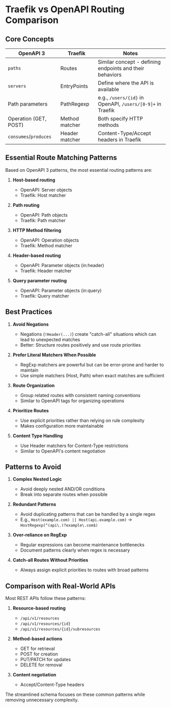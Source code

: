 # Traefik vs OpenAPI Routing Comparison

## Core Concepts

| OpenAPI 3 | Traefik | Notes |
|-----------|---------|-------|
| `paths` | Routes | Similar concept - defining endpoints and their behaviors |
| `servers` | EntryPoints | Define where the API is available |
| Path parameters | PathRegexp | e.g., `/users/{id}` in OpenAPI, `/users/[0-9]+` in Traefik |
| Operation (GET, POST) | Method matcher | Both specify HTTP methods |
| `consumes`/`produces` | Header matcher | Content-Type/Accept headers in Traefik |

## Essential Route Matching Patterns

Based on OpenAPI 3 patterns, the most essential routing patterns are:

1. **Host-based routing**
   - OpenAPI: Server objects
   - Traefik: Host matcher

2. **Path routing**
   - OpenAPI: Path objects
   - Traefik: Path matcher

3. **HTTP Method filtering**
   - OpenAPI: Operation objects
   - Traefik: Method matcher

4. **Header-based routing**
   - OpenAPI: Parameter objects (in:header)
   - Traefik: Header matcher

5. **Query parameter routing**
   - OpenAPI: Parameter objects (in:query)
   - Traefik: Query matcher

## Best Practices

1. **Avoid Negations**
   - Negations (`!Header(...)`) create "catch-all" situations which can lead to unexpected matches
   - Better: Structure routes positively and use route priorities

2. **Prefer Literal Matchers When Possible**
   - RegExp matchers are powerful but can be error-prone and harder to maintain
   - Use simple matchers (Host, Path) when exact matches are sufficient

3. **Route Organization**
   - Group related routes with consistent naming conventions
   - Similar to OpenAPI tags for organizing operations

4. **Prioritize Routes**
   - Use explicit priorities rather than relying on rule complexity
   - Makes configuration more maintainable

5. **Content Type Handling**
   - Use Header matchers for Content-Type restrictions
   - Similar to OpenAPI's content negotiation

## Patterns to Avoid

1. **Complex Nested Logic**
   - Avoid deeply nested AND/OR conditions
   - Break into separate routes when possible

2. **Redundant Patterns**
   - Avoid duplicating patterns that can be handled by a single regex
   - E.g., `Host(example.com) || Host(api.example.com)` → `HostRegexp(^(api\.)?example\.com$)`

3. **Over-reliance on RegExp**
   - Regular expressions can become maintenance bottlenecks
   - Document patterns clearly when regex is necessary

4. **Catch-all Routes Without Priorities**
   - Always assign explicit priorities to routes with broad patterns

## Comparison with Real-World APIs

Most REST APIs follow these patterns:

1. **Resource-based routing**
   - `/api/v1/resources`
   - `/api/v1/resources/{id}`
   - `/api/v1/resources/{id}/subresources`

2. **Method-based actions**
   - GET for retrieval
   - POST for creation
   - PUT/PATCH for updates
   - DELETE for removal

3. **Content negotiation**
   - Accept/Content-Type headers

The streamlined schema focuses on these common patterns while removing unnecessary complexity.
